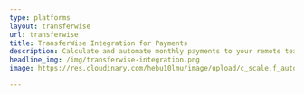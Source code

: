 ```yaml
---
type: platforms
layout: transferwise
url: transferwise
title: TransferWise Integration for Payments 
description: Calculate and automate monthly payments to your remote team with TransferWise and RemoteTeam. Synchronize your remote team’s payroll with time management tools.
headline_img: /img/transferwise-integration.png
image: https://res.cloudinary.com/hebu10lmu/image/upload/c_scale,f_auto,q_auto,w_560/v1580457911/www/payroll-list_mskxay.png

---
```

